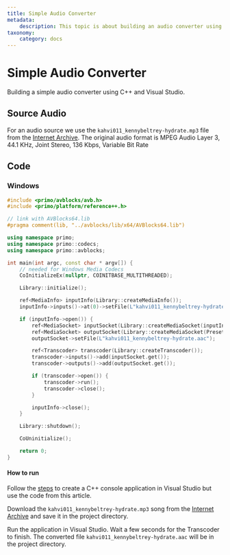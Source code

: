 ```yaml
---
title: Simple Audio Converter
metadata:
    description: This topic is about building an audio converter using C++ and Visual Studio.
taxonomy:
    category: docs
---
```


# Simple Audio Converter

Building a simple audio converter using C++ and Visual Studio.

## Source Audio

For an audio source we use the `kahvi011_kennybeltrey-hydrate.mp3` file from the [Internet Archive](https://archive.org/details/kahvi011). The original audio format is MPEG Audio Layer 3, 44.1 KHz, Joint Stereo, 136 Kbps, Variable Bit Rate

## Code

### Windows

``` cpp
#include <primo/avblocks/avb.h>
#include <primo/platform/reference++.h>

// link with AVBlocks64.lib
#pragma comment(lib, "../avblocks/lib/x64/AVBlocks64.lib")

using namespace primo;
using namespace primo::codecs;
using namespace primo::avblocks;

int main(int argc, const char * argv[]) {
    // needed for Windows Media Codecs
    CoInitializeEx(nullptr, COINITBASE_MULTITHREADED);

    Library::initialize();

    ref<MediaInfo> inputInfo(Library::createMediaInfo());
    inputInfo->inputs()->at(0)->setFile(L"kahvi011_kennybeltrey-hydrate.mp3");

    if (inputInfo->open()) {
        ref<MediaSocket> inputSocket(Library::createMediaSocket(inputInfo.get()));
        ref<MediaSocket> outputSocket(Library::createMediaSocket(Preset::Audio::Generic::AAC));
        outputSocket->setFile(L"kahvi011_kennybeltrey-hydrate.aac");

        ref<Transcoder> transcoder(Library::createTranscoder());
        transcoder->inputs()->add(inputSocket.get());
        transcoder->outputs()->add(outputSocket.get());

        if (transcoder->open()) {
            transcoder->run();
            transcoder->close();
        }

        inputInfo->close();
    }

    Library::shutdown();

    CoUninitialize();

    return 0;
}
```

#### How to run   

Follow the [steps](../getting-started-windows/create-a-c-plus-console-app-in-visual-studio) to create a C++ console application in Visual Studio but use the code from this article. 

Download the `kahvi011_kennybeltrey-hydrate.mp3` song from the [Internet Archive](https://archive.org/details/kahvi011) and save it in the project directory.

Run the application in Visual Studio. Wait a few seconds for the Transcoder to finish. The converted file `kahvi011_kennybeltrey-hydrate.aac` will be in the project directory.

